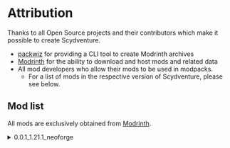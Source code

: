 # Attribution

Thanks to all Open Source projects and their contributors which make it possible to create
Scydventure.

- [packwiz](https://github.com/packwiz/packwiz) for providing a CLI tool to create Modrinth archives
- [Modrinth](https://modrinth.com/) for the ability to download and host mods and related data
- All mod developers who allow their mods to be used in modpacks.
  - For a list of mods in the respective version of Scydventure, please see below.

## Mod list

All mods are exclusively obtained from [Modrinth](https://modrinth.com/).

<details>
<summary>0.0.1_1.21.1_neoforge</summary>

Thank you for providing these awesome projects!

The [Minecraft](https://www.minecraft.net/en-us) version is `1.21.1`.\
The [NeoForge](https://neoforged.net/) version is `21.1.128`.

| Mod                                                                                                       | Version                                                                                                                                     | Author                                                                      | License                                                                                                                                                    |
| --------------------------------------------------------------------------------------------------------- | ------------------------------------------------------------------------------------------------------------------------------------------- | --------------------------------------------------------------------------- | ---------------------------------------------------------------------------------------------------------------------------------------------------------- |
| [3D Skin Layers](https://modrinth.com/mod/3dskinlayers)                                                   | [1.7.4-1.21(.1) - NeoForge](https://modrinth.com/mod/3dskinlayers/version/FNdwqlOL)                                                         | [tr7zw](https://modrinth.com/user/tr7zw)                                    | [tr7zw-Protective-License](https://github.com/tr7zw/3d-Skin-Layers/blob/1.17/LICENSE)                                                                      |
| [Actually Harvest](https://modrinth.com/mod/actually-harvest)                                             | [NeoForge 1.21.1-1.1.2.1-NEOFORGE](https://modrinth.com/mod/actually-harvest/version/3P9U1Bnk)                                              | [wendall911](https://modrinth.com/user/wendall911)                          | [MIT](https://github.com/wendall911/ActuallyHarvest/blob/1.20.1/LICENSE)                                                                                   |
| [Advanced Netherite](https://modrinth.com/mod/advanced-netherite)                                         | [[1.21.1 NeoForge] 2.2.1](https://modrinth.com/mod/advanced-netherite/version/bMwjxpyK)                                                     | [Autovw](https://modrinth.com/user/Autovw)                                  | [Custom](https://github.com/Autovw/AdvancedNetherite/blob/1.18.X/LICENSE)                                                                                  |
| [AppleSkin](https://modrinth.com/mod/appleskin)                                                           | [appleskin-neoforge-mc1.21-3.0.5](https://modrinth.com/mod/appleskin/version/oy4bhPTN)                                                      | [squeek502](https://modrinth.com/user/squeek502)                            | [Unlicense](https://spdx.org/licenses/Unlicense.html)                                                                                                      |
| [Architectury API](https://modrinth.com/mod/architectury-api)                                             | [[NeoForge 1.21(.1)] v13.0.8](https://modrinth.com/mod/architectury-api/version/ZxYGwlk0)                                                   | [architectury](https://modrinth.com/organization/architectury)              | [LGPL-3.0-only](https://spdx.org/licenses/LGPL-3.0-only.html)                                                                                              |
| [Athena](https://modrinth.com/mod/athena-ctm)                                                             | [[NeoForge] Athena 4.0.1](https://modrinth.com/mod/athena-ctm/version/zzovqkDA)                                                             | [Terrarium](https://modrinth.com/organization/terrarium)                    | [Terrarium-License](https://github.com/terrarium-earth/Athena/blob/1.19.4/LICENSE)                                                                         |
| [Balm](https://modrinth.com/mod/balm)                                                                     | [21.0.31+neoforge-1.21.1](https://modrinth.com/mod/balm/version/Cp67Kb0j)                                                                   | [BlayTheNinth](https://modrinth.com/user/BlayTheNinth)                      | [All-Rights-Reserved](https://mods.twelveiterations.com/permissions)                                                                                       |
| [Beautiful Enchanted Books [MOD EDITION]](https://modrinth.com/mod/beautiful-enchanted-books-mod-edition) | [[NeoForge] Beautiful Enchanted Books - MC 1.21.1 - 3.0.0](https://modrinth.com/mod/beautiful-enchanted-books-mod-edition/version/nsMjm8xh) | [Lupin](https://modrinth.com/user/Lupin)                                    | [All-Rights-Reserved](https://modrinth.com/mod/beautiful-enchanted-books-mod-edition)                                                                      |
| [Better Advancements](https://modrinth.com/mod/better-advancements)                                       | [0.4.3.21 for NeoForge 1.21.1](https://modrinth.com/mod/better-advancements/version/FjTYILOi)                                               | [way2muchnoise](https://modrinth.com/user/way2muchnoise)                    | [Dont-Be-a-Jerk](https://github.com/way2muchnoise/BetterAdvancements/blob/master/LICENSE.md)                                                               |
| [Better Animations Collection](https://modrinth.com/mod/better-animations-collection)                     | [[NEOFORGE] [1.21.1] BetterAnimationsCollection-v21.1.0](https://modrinth.com/mod/better-animations-collection/version/tlFY9zBb)            | [Fuzs](https://modrinth.com/user/Fuzs)                                      | [MPL-2.0](https://spdx.org/licenses/MPL-2.0.html)                                                                                                          |
| [Better Days](https://modrinth.com/mod/betterdays)                                                        | [1.21.1-3.1.1.1-NEOFORGE](https://modrinth.com/mod/betterdays/version/tDStMRRk)                                                             | [wendall911](https://modrinth.com/user/wendall911)                          | [LGPL-3.0-or-later](https://github.com/wendall911/BetterDays/blob/1.19.2/LICENSE)                                                                          |
| [Better Villages](https://modrinth.com/mod/better-village)                                                | [Better village 3.2.1 - Neoforge 1.21.1](https://modrinth.com/mod/better-village/version/1TSlr9hR)                                          | [JTorleon Studios Team](https://modrinth.com/organization/jtorleon_studios) | [All-Rights-Reserved](https://raw.githubusercontent.com/jtorleon-studios-team/bettervillages/refs/heads/main/license.txt)                                  |
| [BetterF3](https://modrinth.com/mod/betterf3)                                                             | [BetterF3 NeoForge v11.0.3 (1.21.1)](https://modrinth.com/mod/betterf3/version/maXNB1dn)                                                    | [TreyRuffy](https://modrinth.com/user/TreyRuffy)                            | [MIT](https://spdx.org/licenses/MIT.html)                                                                                                                  |
| [Biomes O' Plenty](https://modrinth.com/mod/biomes-o-plenty)                                              | [21.1.0.7 for NeoForge 1.21.1](https://modrinth.com/mod/biomes-o-plenty/version/8gqa3I6u)                                                   | [Forstride](https://modrinth.com/user/Forstride)                            | [All-Rights-Reserved](https://modrinth.com/mod/biomes-o-plenty)                                                                                            |
| [Biomes O' Plenty Delight](https://modrinth.com/mod/biomes-o-plenty-delight)                              | [Biomes O' Plenty Delight 1.0.1.4-1.21.x](https://modrinth.com/mod/biomes-o-plenty-delight/version/Gvh2q0QB)                                | [SWUTM](https://modrinth.com/organization/swutm)                            | [MIT](https://spdx.org/licenses/MIT.html)                                                                                                                  |
| [Bookshelf](https://modrinth.com/mod/bookshelf-lib)                                                       | [Bookshelf-neoforge-1.21.1-21.1.50](https://modrinth.com/mod/bookshelf-lib/version/KGZI9rKC)                                                | [Darkhax](https://modrinth.com/user/Darkhax)                                | [LGPL-2.1-only](https://spdx.org/licenses/LGPL-2.1-only.html)                                                                                              |
| [Bow Infinity Fix](https://modrinth.com/mod/bow-infinity-fix)                                             | [Bow Infinity Fix 3.1.0 for NeoForge](https://modrinth.com/mod/bow-infinity-fix/version/I7rpXr5m)                                           | [Parker8283](https://modrinth.com/user/Parker8283)                          | [LGPL-3.0-only](https://spdx.org/licenses/LGPL-3.0-only.html)                                                                                              |
| [BoxLib](https://modrinth.com/mod/boxlib)                                                                 | [[NeoForge 1.21.1] v14.4.1](https://modrinth.com/mod/boxlib/version/Z4Rv1RQJ)                                                               | [Boxadactle](https://modrinth.com/user/Boxadactle)                          | [MIT](https://spdx.org/licenses/MIT.html)                                                                                                                  |
| [Brick Furnace](https://modrinth.com/mod/brick-furnace)                                                   | [neoforge-1.21.1-4.2.0.0](https://modrinth.com/mod/brick-furnace/version/rBWW0jdO)                                                          | [cech12](https://modrinth.com/user/cech12)                                  | [MIT](https://spdx.org/licenses/MIT.html)                                                                                                                  |
| [Bridging Mod](https://modrinth.com/mod/bridging-mod)                                                     | [Bridging Mod 2.6.2+1.21.1 (NeoForge)](https://modrinth.com/mod/bridging-mod/version/GiR8tHNc)                                              | [CloudG360](https://modrinth.com/user/CloudG360)                            | [MIT](https://github.com/CloudG360/BridgingMod/blob/latest/LICENSE)                                                                                        |
| [Caelus API](https://modrinth.com/mod/caelus)                                                             | [caelus-neoforge-7.0.1+1.21.1](https://modrinth.com/mod/caelus/version/KsfI4QsR)                                                            | [TheIllusiveC4](https://modrinth.com/user/TheIllusiveC4)                    | [LGPL-3.0-or-later](https://spdx.org/licenses/LGPL-3.0-or-later.html)                                                                                      |
| [Chipped](https://modrinth.com/mod/chipped)                                                               | [[NeoForge] Chipped 4.0.2](https://modrinth.com/mod/chipped/version/eqVowbGc)                                                               | [Terrarium](https://modrinth.com/organization/terrarium)                    | [All-Rights-Reserved](https://modrinth.com/mod/chipped)                                                                                                    |
| [Chunk Loaders](https://modrinth.com/mod/chunk-loaders)                                                   | [Chunk Loaders 1.2.8](https://modrinth.com/mod/chunk-loaders/version/xC7Vc2qa)                                                              | [SuperMartijn642](https://modrinth.com/user/SuperMartijn642)                | [All-Rights-Reserved](https://modrinth.com/mod/chunk-loaders)                                                                                              |
| [Client Sort](https://modrinth.com/mod/clientsort)                                                        | [v1.3.0+1.21-NeoForge](https://modrinth.com/mod/clientsort/version/x1GHPltU)                                                                | [TerminalMC](https://modrinth.com/organization/terminalmc)                  | [Apache-2.0](https://spdx.org/licenses/Apache-2.0.html)                                                                                                    |
| [Cloth Config API](https://modrinth.com/mod/cloth-config)                                                 | [[NeoForge 1.21] v15.0.140](https://modrinth.com/mod/cloth-config/version/izKINKFg)                                                         | [shedaniel](https://modrinth.com/user/shedaniel)                            | [LGPL-3.0-only](https://spdx.org/licenses/LGPL-3.0-only.html)                                                                                              |
| [Clumps](https://modrinth.com/mod/clumps)                                                                 | [NeoForge-1.21.1-19.0.0.1](https://modrinth.com/mod/clumps/version/jo7lDoK4)                                                                | [jaredlll08](https://modrinth.com/user/jaredlll08)                          | [MIT](https://spdx.org/licenses/MIT.html)                                                                                                                  |
| [Collective](https://modrinth.com/mod/collective)                                                         | [[Fabric/Forge/Neo] 1.21.1-7.94](https://modrinth.com/mod/collective/version/T4M8TBiR)                                                      | [Serilum](https://modrinth.com/user/Serilum)                                | [All-Rights-Reserved](https://modrinth.com/mod/collective)                                                                                                 |
| [Comforts](https://modrinth.com/mod/comforts)                                                             | [comforts-neoforge-9.0.3+1.21.1](https://modrinth.com/mod/comforts/version/duBFOcde)                                                        | [TheIllusiveC4](https://modrinth.com/user/TheIllusiveC4)                    | [LGPL-3.0-or-later](https://spdx.org/licenses/LGPL-3.0-or-later.html)                                                                                      |
| [Continuity](https://modrinth.com/mod/continuity)                                                         | [3.0.0+1.21.neoforge](https://modrinth.com/mod/continuity/version/eXGUs5sy)                                                                 | [PepperCode1](https://modrinth.com/user/PepperCode1)                        | [LGPL-3.0-only](https://spdx.org/licenses/LGPL-3.0-only.html)                                                                                              |
| [Controlling](https://modrinth.com/mod/controlling)                                                       | [NeoForge-1.21.1-19.0.4](https://modrinth.com/mod/controlling/version/zPQmabzR)                                                             | [jaredlll08](https://modrinth.com/user/jaredlll08)                          | [MIT](https://spdx.org/licenses/MIT.html)                                                                                                                  |
| [Corpse](https://modrinth.com/mod/corpse)                                                                 | [[NEOFORGE][1.21.1] Corpse 1.21.1-1.1.5](https://modrinth.com/mod/corpse/version/IxJeLN2e)                                                  | [henkelmax](https://modrinth.com/user/henkelmax)                            | [All-Rights-Reserved](https://modrinth.com/mod/corpse)                                                                                                     |
| [Corpse x Curios API Compat](https://modrinth.com/mod/corpse-x-curios-api-compat)                         | [2.2.1](https://modrinth.com/mod/corpse-x-curios-api-compat/version/PyRcDdwZ)                                                               | [Leclowndu93150](https://modrinth.com/user/Leclowndu93150)                  | [MIT](https://spdx.org/licenses/MIT.html)                                                                                                                  |
| [Crafting Tweaks](https://modrinth.com/mod/crafting-tweaks)                                               | [21.1.5+neoforge-1.21.1](https://modrinth.com/mod/crafting-tweaks/version/uFQrAvJM)                                                         | [BlayTheNinth](https://modrinth.com/user/BlayTheNinth)                      | [All-Rights-Reserved](https://mods.twelveiterations.com/permissions)                                                                                       |
| [Curios API](https://modrinth.com/mod/curios)                                                             | [curios-neoforge-9.3.1+1.21.1](https://modrinth.com/mod/curios/version/BOIl0oEz)                                                            | [TheIllusiveC4](https://modrinth.com/user/TheIllusiveC4)                    | [LGPL-3.0-or-later](https://spdx.org/licenses/LGPL-3.0-or-later.html)                                                                                      |
| [Debug Keybind](https://modrinth.com/mod/debug-keybind)                                                   | [[NeoForge 1.21.1] v12.0.0](https://modrinth.com/mod/debug-keybind/version/in1rMvzA)                                                        | [Boxadactle](https://modrinth.com/user/Boxadactle)                          | [MIT](https://spdx.org/licenses/MIT.html)                                                                                                                  |
| [Deeper and Darker](https://modrinth.com/mod/deeperdarker)                                                | [[NeoForge 1.21 & 1.21.1] 1.3.4](https://modrinth.com/mod/deeperdarker/version/5FhUw189)                                                    | [nitrodynamite18](https://modrinth.com/user/nitrodynamite18)                | [AGPL-3.0-only](https://spdx.org/licenses/AGPL-3.0-only.html)                                                                                              |
| [Dis-Enchanting Table](https://modrinth.com/mod/dis-enchanting-table)                                     | [[Neo/Fabric] Dis-Enchanting Table - MC 1.21.1 - 3.1.0](https://modrinth.com/mod/dis-enchanting-table/version/pljqngpo)                     | [Lupin](https://modrinth.com/user/Lupin)                                    | [All-Rights-Reserved](https://modrinth.com/mod/dis-enchanting-table)                                                                                       |
| [Double Doors](https://modrinth.com/mod/double-doors)                                                     | [[Fabric/Forge/Neo] 1.21.1-6.2](https://modrinth.com/mod/double-doors/version/1wY4fUc8)                                                     | [Serilum](https://modrinth.com/user/Serilum)                                | [All-Rights-Reserved](https://modrinth.com/mod/double-doors)                                                                                               |
| [Dynamic Surroundings](https://modrinth.com/mod/dynamicsurroundingsfabric)                                | [Dynamic Surroundings-neoforge-1.21.1-0.4.2](https://modrinth.com/mod/dynamicsurroundingsfabric/version/aFsN201L)                           | [OreCruncher](https://modrinth.com/user/OreCruncher)                        | [MIT](https://spdx.org/licenses/MIT.html)                                                                                                                  |
| [Easy Anvils](https://modrinth.com/mod/easy-anvils)                                                       | [[NEOFORGE] [1.21.1] EasyAnvils-v21.1.0](https://modrinth.com/mod/easy-anvils/version/fSQSKhdF)                                             | [Fuzs](https://modrinth.com/user/Fuzs)                                      | [MPL-2.0](https://spdx.org/licenses/MPL-2.0.html)                                                                                                          |
| [Easy Magic](https://modrinth.com/mod/easy-magic)                                                         | [[NEOFORGE] [1.21.1] EasyMagic-v21.1.0](https://modrinth.com/mod/easy-magic/version/hQ2X894I)                                               | [Fuzs](https://modrinth.com/user/Fuzs)                                      | [MPL-2.0](https://spdx.org/licenses/MPL-2.0.html)                                                                                                          |
| [Elytra Slot](https://modrinth.com/mod/elytra-slot)                                                       | [elytraslot-neoforge-9.0.2+1.21.1](https://modrinth.com/mod/elytra-slot/version/RX6A02W1)                                                   | [TheIllusiveC4](https://modrinth.com/user/TheIllusiveC4)                    | [LGPL-3.0-or-later](https://spdx.org/licenses/LGPL-3.0-or-later.html)                                                                                      |
| [Enchantment Descriptions](https://modrinth.com/mod/enchantment-descriptions)                             | [EnchantmentDescriptions-neoforge-1.21.1-21.1.5](https://modrinth.com/mod/enchantment-descriptions/version/ev1Ql5aa)                        | [Darkhax](https://modrinth.com/user/Darkhax)                                | [LGPL-2.1-only](https://spdx.org/licenses/LGPL-2.1-only.html)                                                                                              |
| [Explorer's Compass](https://modrinth.com/mod/explorers-compass)                                          | [1.21.1-3.0.3-neoforge](https://modrinth.com/mod/explorers-compass/version/EpWAw9bz)                                                        | [Chaosyr](https://modrinth.com/user/Chaosyr)                                | [CC-BY-NC-SA-4.0](https://spdx.org/licenses/CC-BY-NC-SA-4.0.html)                                                                                          |
| [ExtraSounds Next](https://modrinth.com/mod/extrasoundsforge)                                             | [ExtraSounds Next 1.3a](https://modrinth.com/mod/extrasoundsforge/version/JCO3kBSv)                                                         | [Arborsm](https://modrinth.com/user/Arborsm)                                | [MIT](https://spdx.org/licenses/MIT.html)                                                                                                                  |
| [Farmer's Delight](https://modrinth.com/mod/farmers-delight)                                              | [Farmer's Delight 1.2.7 - 1.21.1](https://modrinth.com/mod/farmers-delight/version/XhhT3PXv)                                                | [vectorwing](https://modrinth.com/user/vectorwing)                          | [MIT](https://spdx.org/licenses/MIT.html)                                                                                                                  |
| [Forgified Fabric API](https://modrinth.com/mod/forgified-fabric-api)                                     | [[1.21.1] Forgified Fabric API 0.107.0+2.0.25+1.21.1](https://modrinth.com/mod/forgified-fabric-api/version/674fIqe4)                       | [Sinytra](https://modrinth.com/organization/sinytra)                        | [Apache-2.0](https://github.com/Sinytra/ForgifiedFabricAPI/blob/1.20.1/LICENSE)                                                                            |
| [Formations (Structure Library)](https://modrinth.com/mod/formations)                                     | [Formations 1.0.3](https://modrinth.com/mod/formations/version/sfje5A2Q)                                                                    | [SuperMartijn642](https://modrinth.com/user/SuperMartijn642)                | [All-Rights-Reserved](https://modrinth.com/mod/formations)                                                                                                 |
| [Formations Nether](https://modrinth.com/mod/formations-nether)                                           | [Formations Nether 1.0.5](https://modrinth.com/mod/formations-nether/version/6DBJbZXK)                                                      | [SuperMartijn642](https://modrinth.com/user/SuperMartijn642)                | [All-Rights-Reserved](https://modrinth.com/mod/formations-nether)                                                                                          |
| [Formations Overworld](https://modrinth.com/mod/formations-overworld)                                     | [Formations Overworld 1.0.4](https://modrinth.com/mod/formations-overworld/version/wBfHURmx)                                                | [SuperMartijn642](https://modrinth.com/user/SuperMartijn642)                | [All-Rights-Reserved](https://modrinth.com/mod/formations-overworld)                                                                                       |
| [FramedBlocks](https://modrinth.com/mod/framedblocks)                                                     | [FramedBlocks 10.3.1](https://modrinth.com/mod/framedblocks/version/jvivVdEd)                                                               | [XFactHD](https://modrinth.com/user/XFactHD)                                | [LGPL-3.0-only](https://spdx.org/licenses/LGPL-3.0-only.html)                                                                                              |
| [Fzzy Config](https://modrinth.com/mod/fzzy-config)                                                       | [fzzy_config-0.6.5+1.21+neoforge](https://modrinth.com/mod/fzzy-config/version/dbKrw8gW)                                                    | [fzzyhmstrs](https://modrinth.com/user/fzzyhmstrs)                          | [TDL-M](https://github.com/fzzyhmstrs/Timefall-Development-Licence-Modified)                                                                               |
| [GlitchCore](https://modrinth.com/mod/glitchcore)                                                         | [2.1.0.0 for NeoForge 1.21.1](https://modrinth.com/mod/glitchcore/version/8wmCpbQ2)                                                         | [Adubbz](https://modrinth.com/user/Adubbz)                                  | [All-Rights-Reserved](https://modrinth.com/mod/glitchcore)                                                                                                 |
| [Iceberg](https://modrinth.com/mod/iceberg)                                                               | [1.2.9.2 NeoForge (1.21.1)](https://modrinth.com/mod/iceberg/version/18BLvCZh)                                                              | [Grend](https://modrinth.com/user/Grend)                                    | [CC-BY-NC-ND-4.0](https://spdx.org/licenses/CC-BY-NC-ND-4.0.html)                                                                                          |
| [ImmediatelyFast](https://modrinth.com/mod/immediatelyfast)                                               | [ImmediatelyFast 1.6.1](https://modrinth.com/mod/immediatelyfast/version/DtmcGdi9)                                                          | [RaphiMC](https://modrinth.com/user/RaphiMC)                                | [LGPL-3.0-only](https://spdx.org/licenses/LGPL-3.0-only.html)                                                                                              |
| [Immersive Aircraft](https://modrinth.com/mod/immersive-aircraft)                                         | [[NeoForge 1.21.1] Immersive Aircraft - 1.1.6](https://modrinth.com/mod/immersive-aircraft/version/GzDGDYca)                                | [Luke100000](https://modrinth.com/user/Luke100000)                          | [GPL-3.0-only](https://spdx.org/licenses/GPL-3.0-only.html)                                                                                                |
| [Iris Shaders](https://modrinth.com/mod/iris)                                                             | [Iris 1.8.8 for NeoForge 1.21.1](https://modrinth.com/mod/iris/version/oXIoDcGE)                                                            | [coderbot](https://modrinth.com/user/coderbot)                              | [LGPL-3.0-only](https://spdx.org/licenses/LGPL-3.0-only.html)                                                                                              |
| [Jade 🔍](https://modrinth.com/mod/jade)                                                                  | [[NeoForge 1.21.1] 15.10.0](https://modrinth.com/mod/jade/version/jBPaSUDN)                                                                 | [Snownee](https://modrinth.com/user/Snownee)                                | [CC-BY-NC-SA-4.0](https://spdx.org/licenses/CC-BY-NC-SA-4.0.html)                                                                                          |
| [Jade Addons (Neo/Forge)](https://modrinth.com/mod/jade-addons-forge)                                     | [[NeoForge 1.21.1] 6.0.1](https://modrinth.com/mod/jade-addons-forge/version/qtFPwTFm)                                                      | [Snownee](https://modrinth.com/user/Snownee)                                | [All-Rights-Reserved](https://modrinth.com/mod/jade-addons-forge)                                                                                          |
| [Just Enough Breeding (JEBr)](https://modrinth.com/mod/justenoughbreeding)                                | [justenoughbreeding-neoforge-1.21-1.21.1-1.5.0](https://modrinth.com/mod/justenoughbreeding/version/mxmXy9Cs)                               | [Christofmeg](https://modrinth.com/user/Christofmeg)                        | [MIT](https://spdx.org/licenses/MIT.html)                                                                                                                  |
| [Just Enough Items](https://modrinth.com/mod/jei)                                                         | [19.21.0.247 for NeoForge 1.21.1](https://modrinth.com/mod/jei/version/TxS03dKM)                                                            | [mezz](https://modrinth.com/user/mezz)                                      | [MIT](https://spdx.org/licenses/MIT.html)                                                                                                                  |
| [Just Enough Resources (JER)](https://modrinth.com/mod/just-enough-resources-jer)                         | [1.6.0.13 for NeoForge 1.21.1](https://modrinth.com/mod/just-enough-resources-jer/version/yhPJo7Qa)                                         | [way2muchnoise](https://modrinth.com/user/way2muchnoise)                    | [Dont-Be-a-Jerk](https://github.com/way2muchnoise/JustEnoughResources/blob/master/LICENSE.md)                                                              |
| [Kotlin for Forge](https://modrinth.com/mod/kotlin-for-forge)                                             | [Kotlin for Forge 5.7.0](https://modrinth.com/mod/kotlin-for-forge/version/uZAwdzAR)                                                        | [thedarkcolour](https://modrinth.com/user/thedarkcolour)                    | [LGPL-2.1-only](https://spdx.org/licenses/LGPL-2.1-only.html)                                                                                              |
| [KubeJS](https://modrinth.com/mod/kubejs)                                                                 | [KubeJS NeoForge 2101.7.1-build.181](https://modrinth.com/mod/kubejs/version/3w2ufpfQ)                                                      | [KubeJS](https://modrinth.com/organization/kubejs)                          | [LGPL-3.0-only](https://spdx.org/licenses/LGPL-3.0-only.html)                                                                                              |
| [Leaves Be Gone](https://modrinth.com/mod/leaves-be-gone)                                                 | [[NEOFORGE] [1.21.1] LeavesBeGone-v21.1.0](https://modrinth.com/mod/leaves-be-gone/version/TOHEOE2X)                                        | [Fuzs](https://modrinth.com/user/Fuzs)                                      | [MPL-2.0](https://spdx.org/licenses/MPL-2.0.html)                                                                                                          |
| [Legendary Tooltips](https://modrinth.com/mod/legendary-tooltips)                                         | [1.4.11 NeoForge (1.21, 1.21.1)](https://modrinth.com/mod/legendary-tooltips/version/mETd5tfg)                                              | [Grend](https://modrinth.com/user/Grend)                                    | [CC-BY-NC-ND-4.0](https://spdx.org/licenses/CC-BY-NC-ND-4.0.html)                                                                                          |
| [Library Ferret](https://modrinth.com/mod/library-ferret)                                                 | [Library ferret 4.0.0 - Neoforge 1.21.1](https://modrinth.com/mod/library-ferret/version/AKcIMUil)                                          | [JTorleon Studios Team](https://modrinth.com/organization/jtorleon_studios) | [All-Rights-Reserved](https://github.com/jtorleon-studios-team/libraryferret/blob/main/license.txt)                                                        |
| [Lithium](https://modrinth.com/mod/lithium)                                                               | [Lithium 0.15.0 for Neoforge](https://modrinth.com/mod/lithium/version/xYxpXTIt)                                                            | [CaffeineMC](https://modrinth.com/organization/caffeinemc)                  | [LGPL-3.0-only](https://spdx.org/licenses/LGPL-3.0-only.html)                                                                                              |
| [Living Things](https://modrinth.com/mod/living-things)                                                   | [1.21.1 - 2.2.0 - NeoForge](https://modrinth.com/mod/living-things/version/jRYOVXrm)                                                        | [Buecher_wurm](https://modrinth.com/user/Buecher_wurm)                      | [CC-BY-NC-ND-4.0](https://spdx.org/licenses/CC-BY-NC-ND-4.0.html)                                                                                          |
| [LootJS: KubeJS Addon](https://modrinth.com/mod/lootjs)                                                   | [LootJS-NeoForge-1.21.1-3.2.2](https://modrinth.com/mod/lootjs/version/hUByDpdP)                                                            | [Lytho](https://modrinth.com/user/Lytho)                                    | [LGPL-3.0-only](https://spdx.org/licenses/LGPL-3.0-only.html)                                                                                              |
| [Lootr](https://modrinth.com/mod/lootr)                                                                   | [lootr-neoforge-1.21-1.10.35.90](https://modrinth.com/mod/lootr/version/HJSOQTLl)                                                           | [noobanidus](https://modrinth.com/user/noobanidus)                          | [MIT](https://spdx.org/licenses/MIT.html)                                                                                                                  |
| [Magnum Torch](https://modrinth.com/mod/magnum-torch)                                                     | [[NEOFORGE] [1.21.1] MagnumTorch-v21.1.0](https://modrinth.com/mod/magnum-torch/version/wuc5gqR2)                                           | [Fuzs](https://modrinth.com/user/Fuzs)                                      | [MPL-2.0](https://spdx.org/licenses/MPL-2.0.html)                                                                                                          |
| [MonoLib](https://modrinth.com/mod/monolib)                                                               | [[NeoForge] 1.21.1-2.0.0 \| MonoLib](https://modrinth.com/mod/monolib/version/Tw5zPYET)                                                     | [jason13official](https://modrinth.com/user/jason13official)                | [Unlicense](https://spdx.org/licenses/Unlicense.html)                                                                                                      |
| [More Delight (for Farmer's Delight)](https://modrinth.com/mod/more-delight)                              | [More Delight 25.01.13a - 1.21+](https://modrinth.com/mod/more-delight/version/aTCpE3AT)                                                    | [Axperty](https://modrinth.com/user/Axperty)                                | [MIT](https://github.com/axperty/moredelight-forge/blob/master/LICENSE)                                                                                    |
| [Mouse Tweaks](https://modrinth.com/mod/mouse-tweaks)                                                     | [[1.21+ NeoForge] Mouse Tweaks 2.26.1](https://modrinth.com/mod/mouse-tweaks/version/9I21YYxf)                                              | [YaLTeR](https://modrinth.com/user/YaLTeR)                                  | [BSD-3-Clause](https://spdx.org/licenses/BSD-3-Clause.html)                                                                                                |
| [Nature's Compass](https://modrinth.com/mod/natures-compass)                                              | [1.21.1-3.0.3-neoforge](https://modrinth.com/mod/natures-compass/version/AqEmYPpi)                                                          | [Chaosyr](https://modrinth.com/user/Chaosyr)                                | [CC-BY-NC-SA-4.0](https://spdx.org/licenses/CC-BY-NC-SA-4.0.html)                                                                                          |
| [Neo Enchant+](https://modrinth.com/datapack/neoenchant)                                                  | [NeoEnchant+ V5.9.3](https://modrinth.com/mod/neoenchant/version/ghQLQ5dW)                                                                  | [Hardel-DW](https://modrinth.com/user/Hardel-DW)                            | [NeoEnchant](https://github.com/Hardel-DW/NeoEnchant/blob/main/LICENSE)                                                                                    |
| [Noisium](https://modrinth.com/mod/noisium)                                                               | [2.3.0 (1.21-1.21.1)](https://modrinth.com/mod/noisium/version/nJBE6tif)                                                                    | [Steveplays](https://modrinth.com/user/Steveplays)                          | [LGPL-3.0-only](https://spdx.org/licenses/LGPL-3.0-only.html)                                                                                              |
| [Not Enough Animations](https://modrinth.com/mod/not-enough-animations)                                   | [1.9.2-1.21(.1) - NeoForge](https://modrinth.com/mod/not-enough-animations/version/uZ2kVr2B)                                                | [tr7zw](https://modrinth.com/user/tr7zw)                                    | [tr7zw-Protective-License](https://github.com/tr7zw/NotEnoughAnimations/blob/1.18/LICENSE)                                                                 |
| [Pipez](https://modrinth.com/mod/pipez)                                                                   | [[NEOFORGE][1.21.1] Pipez 1.21.1-1.2.19](https://modrinth.com/mod/pipez/version/z20ZR1YE)                                                   | [henkelmax](https://modrinth.com/user/henkelmax)                            | [All-Rights-Reserved](https://modrinth.com/mod/pipez)                                                                                                      |
| [Prickle](https://modrinth.com/mod/prickle)                                                               | [PrickleMC-neoforge-1.21.1-21.1.6](https://modrinth.com/mod/prickle/version/R9ZWDTuu)                                                       | [Darkhax](https://modrinth.com/user/Darkhax)                                | [LGPL-2.1-only](https://spdx.org/licenses/LGPL-2.1-only.html)                                                                                              |
| [Prism](https://modrinth.com/mod/prism-lib)                                                               | [1.0.9 NeoForge (1.21)](https://modrinth.com/mod/prism-lib/version/NYnrLePp)                                                                | [Grend](https://modrinth.com/user/Grend)                                    | [CC-BY-NC-ND-4.0](https://spdx.org/licenses/CC-BY-NC-ND-4.0.html)                                                                                          |
| [Puzzles Lib](https://modrinth.com/mod/puzzles-lib)                                                       | [[NEOFORGE] [1.21.1] PuzzlesLib-v21.1.32](https://modrinth.com/mod/puzzles-lib/version/figwuUhN)                                            | [Fuzs](https://modrinth.com/user/Fuzs)                                      | [MPL-2.0](https://spdx.org/licenses/MPL-2.0.html)                                                                                                          |
| [Redstone Pen](https://modrinth.com/mod/redstonepen)                                                      | [1.21-1.11.42](https://modrinth.com/mod/redstonepen/version/lpcV2XTc)                                                                       | [stfwi](https://modrinth.com/user/stfwi)                                    | [MIT](https://spdx.org/licenses/MIT.html)                                                                                                                  |
| [Reese's Sodium Options](https://modrinth.com/mod/reeses-sodium-options)                                  | [[NeoForge] Reese's Sodium Options 1.8.3](https://modrinth.com/mod/reeses-sodium-options/version/xAiCe6w8)                                  | [FlashyReese](https://modrinth.com/user/FlashyReese)                        | [MIT](https://spdx.org/licenses/MIT.html)                                                                                                                  |
| [Resourceful Lib](https://modrinth.com/mod/resourceful-lib)                                               | [[NeoForge] Resourceful Lib 3.0.11](https://modrinth.com/mod/resourceful-lib/version/XjYVlVPE)                                              | [Team Resourceful](https://modrinth.com/organization/team-resourceful)      | [MIT](https://spdx.org/licenses/MIT.html)                                                                                                                  |
| [Rhino](https://modrinth.com/mod/rhino)                                                                   | [Rhino 2101.2.7-build.74](https://modrinth.com/mod/rhino/version/6ClRsUNJ)                                                                  | [KubeJS](https://modrinth.com/organization/kubejs)                          | [MPL-2.0](https://spdx.org/licenses/MPL-2.0.html)                                                                                                          |
| [Satisfying Buttons](https://modrinth.com/mod/satisfying-buttons)                                         | [SatisfyingButtons Neoforge 1.1.2 for 1.21.1](https://modrinth.com/mod/satisfying-buttons/version/EssE56Wf)                                 | [Txni](https://modrinth.com/user/Txni)                                      | [Tonis-MMC-License](https://gist.githubusercontent.com/nthxny/42d45dd915bb19af3789d498ef13b022/raw/192fc5295c5861a0df078a45fa677e7fa5596516/gistfile1.txt) |
| [Searchables](https://modrinth.com/mod/searchables)                                                       | [NeoForge-1.21.1-1.0.2](https://modrinth.com/mod/searchables/version/iEE85X0w)                                                              | [jaredlll08](https://modrinth.com/user/jaredlll08)                          | [MIT](https://spdx.org/licenses/MIT.html)                                                                                                                  |
| [Short Circuit](https://modrinth.com/mod/short-circuit)                                                   | [v1.0.5-1.21.1-neoforge](https://modrinth.com/mod/short-circuit/version/7513Kasm)                                                           | [NorthWestWind](https://modrinth.com/user/NorthWestWind)                    | [GPL-3.0-only](https://spdx.org/licenses/GPL-3.0-only.html)                                                                                                |
| [Shulker Box Tooltip](https://modrinth.com/mod/shulkerboxtooltip)                                         | [[NeoForge 1.21.1] v5.1.3+1.21.1](https://modrinth.com/mod/shulkerboxtooltip/version/eSircrMQ)                                              | [MisterPeModder](https://modrinth.com/user/MisterPeModder)                  | [MIT](https://spdx.org/licenses/MIT.html)                                                                                                                  |
| [Sinytra Connector](https://modrinth.com/mod/connector)                                                   | [connector 2.0.0-beta.7+1.21.1](https://modrinth.com/mod/connector/version/mk9pRgwU)                                                        | [Sinytra](https://modrinth.com/organization/sinytra)                        | [MIT](https://github.com/Sinytra/Connector/blob/master/LICENSE)                                                                                            |
| [Sodium](https://modrinth.com/mod/sodium)                                                                 | [Sodium 0.6.9 for NeoForge 1.21.1](https://modrinth.com/mod/sodium/version/I9RMZOOH)                                                        | [CaffeineMC](https://modrinth.com/organization/caffeinemc)                  | [Polyform-Shield-1.0.0](https://github.com/CaffeineMC/sodium/blob/dev/LICENSE.md)                                                                          |
| [Sodium Dynamic Lights](https://modrinth.com/mod/sodium-dynamic-lights)                                   | [SodiumDynamicLights Neoforge 1.0.10 for 1.21.1](https://modrinth.com/mod/sodium-dynamic-lights/version/XI0WLXdn)                           | [Txni](https://modrinth.com/user/Txni)                                      | [MIT](https://spdx.org/licenses/MIT.html)                                                                                                                  |
| [Sodium Leaf Culling](https://modrinth.com/mod/sodiumleafculling)                                         | [SodiumLeafCulling Neoforge 1.0.0 for 1.21.1](https://modrinth.com/mod/sodiumleafculling/version/63pMU2u6)                                  | [Txni](https://modrinth.com/user/Txni)                                      | [MIT](https://spdx.org/licenses/MIT.html)                                                                                                                  |
| [Sodium Options API](https://modrinth.com/mod/sodium-options-api)                                         | [SodiumOptionsAPI Neoforge 1.0.10 for 1.21.1](https://modrinth.com/mod/sodium-options-api/version/lrsX3TMS)                                 | [Txni](https://modrinth.com/user/Txni)                                      | [LGPL-3.0-only](https://spdx.org/licenses/LGPL-3.0-only.html)                                                                                              |
| [Sodium Options Mod Compat](https://modrinth.com/mod/sodium-options-mod-compat)                           | [SodiumOptionsModCompat Neoforge 1.0.0 for 1.21.1](https://modrinth.com/mod/sodium-options-mod-compat/version/9J41S04O)                     | [Txni](https://modrinth.com/user/Txni)                                      | [Tonis-MMC-License](https://license.txni.dev/)                                                                                                             |
| [Sophisticated Backpacks](https://modrinth.com/mod/sophisticated-backpacks)                               | [1.21.1-3.24.1.1212](https://modrinth.com/mod/sophisticated-backpacks/version/5tOwU3Cm)                                                     | [P3pp3rF1y](https://modrinth.com/user/P3pp3rF1y)                            | [All-Rights-Reserved](https://modrinth.com/mod/sophisticated-backpacks)                                                                                    |
| [Sophisticated Core](https://modrinth.com/mod/sophisticated-core)                                         | [1.21.1-1.3.2.900](https://modrinth.com/mod/sophisticated-core/version/gtvI1Vej)                                                            | [P3pp3rF1y](https://modrinth.com/user/P3pp3rF1y)                            | [All-Rights-Reserved](https://modrinth.com/mod/sophisticated-core)                                                                                         |
| [Sophisticated Storage](https://modrinth.com/mod/sophisticated-storage)                                   | [1.21.1-1.4.0.1079](https://modrinth.com/mod/sophisticated-storage/version/niY9JWxD)                                                        | [P3pp3rF1y](https://modrinth.com/user/P3pp3rF1y)                            | [All-Rights-Reserved](https://modrinth.com/mod/sophisticated-storage)                                                                                      |
| [Subtle Effects](https://modrinth.com/mod/subtle-effects)                                                 | [Subtle Effects (NeoForge) 1.21.1-1.9.2](https://modrinth.com/mod/subtle-effects/version/rWi8UmJc)                                          | [MincraftEinstein](https://modrinth.com/user/MincraftEinstein)              | [All-Rights-Reserved](https://modrinth.com/mod/subtle-effects)                                                                                             |
| [SuperMartijn642's Config Lib](https://modrinth.com/mod/supermartijn642s-config-lib)                      | [SuperMartijn642's Config Library 1.1.8](https://modrinth.com/mod/supermartijn642s-config-lib/version/qKL9jM75)                             | [SuperMartijn642](https://modrinth.com/user/SuperMartijn642)                | [All-Rights-Reserved](https://modrinth.com/mod/supermartijn642s-config-lib)                                                                                |
| [SuperMartijn642's Core Lib](https://modrinth.com/mod/supermartijn642s-core-lib)                          | [SuperMartijn642's Core Lib 1.1.18a](https://modrinth.com/mod/supermartijn642s-core-lib/version/I55kQvEh)                                   | [SuperMartijn642](https://modrinth.com/user/SuperMartijn642)                | [All-Rights-Reserved](https://modrinth.com/mod/supermartijn642s-core-lib)                                                                                  |
| [TerraBlender](https://modrinth.com/mod/terrablender)                                                     | [4.1.0.8 for NeoForge 1.21.1](https://modrinth.com/mod/terrablender/version/6e8GCrLb)                                                       | [Adubbz](https://modrinth.com/user/Adubbz)                                  | [LGPL-3.0-only](https://github.com/Glitchfiend/TerraBlender/blob/TB-1.19.3-2.1.x/LICENSE)                                                                  |
| [Tesseract](https://modrinth.com/mod/tesseract)                                                           | [Tesseract 1.0.37](https://modrinth.com/mod/tesseract/version/vO9U3AqU)                                                                     | [SuperMartijn642](https://modrinth.com/user/SuperMartijn642)                | [All-Rights-Reserved](https://modrinth.com/mod/tesseract)                                                                                                  |
| [Tiny Coal](https://modrinth.com/mod/tiny-coal)                                                           | [neoforge 1.0.3](https://modrinth.com/mod/tiny-coal/version/UpKNWvGc)                                                                       | [AzureDoom](https://modrinth.com/user/AzureDoom)                            | [MIT](https://spdx.org/licenses/MIT.html)                                                                                                                  |
| [Tiny Item Animations](https://modrinth.com/mod/tiny-item-animations)                                     | [Tiny Item Animations 1.21-1.2.1 for NeoForge](https://modrinth.com/mod/tiny-item-animations/version/mSJPeo1D)                              | [Trivaxy](https://modrinth.com/user/Trivaxy)                                | [LPUL](https://github.com/Trivaxy/Tiny-Item-Animations/blob/multiloader-1.21/LICENSE)                                                                      |
| [Trash Cans](https://modrinth.com/mod/trash-cans)                                                         | [Trash Cans 1.0.18c](https://modrinth.com/mod/trash-cans/version/qjxSupgx)                                                                  | [SuperMartijn642](https://modrinth.com/user/SuperMartijn642)                | [All-Rights-Reserved](https://modrinth.com/mod/trash-cans)                                                                                                 |
| [TrashSlot](https://modrinth.com/mod/trashslot)                                                           | [21.1.2+neoforge-1.21.1](https://modrinth.com/mod/trashslot/version/4MguzUn2)                                                               | [BlayTheNinth](https://modrinth.com/user/BlayTheNinth)                      | [All-Rights-Reserved](https://mods.twelveiterations.com/permissions)                                                                                       |
| [Villager Names](https://modrinth.com/mod/villager-names-serilum)                                         | [[Fabric/Forge/Neo] 1.21.1-8.2](https://modrinth.com/mod/villager-names-serilum/version/MTjxRIUz)                                           | [Serilum](https://modrinth.com/user/Serilum)                                | [All-Rights-Reserved](https://modrinth.com/mod/villager-names-serilum)                                                                                     |
| [Villages & Pillages](https://modrinth.com/mod/villages-and-pillages)                                     | [Villages & Pillages 1.0.3](https://modrinth.com/mod/villages-and-pillages/version/3BGfKjMb)                                                | [faboslav](https://modrinth.com/user/faboslav)                              | [CC-BY-NC-ND-4.0](https://github.com/Faboslav/villages-and-pillages/blob/master/LICENSE.txt)                                                               |
| [Waystones](https://modrinth.com/mod/waystones)                                                           | [21.1.12+neoforge-1.21.1](https://modrinth.com/mod/waystones/version/dxBDkAjl)                                                              | [BlayTheNinth](https://modrinth.com/user/BlayTheNinth)                      | [All-Rights-Reserved](https://mods.twelveiterations.com/permissions)                                                                                       |
| [YetAnotherConfigLib (YACL)](https://modrinth.com/mod/yacl)                                               | [3.6.3 for neoforge 1.21.1](https://modrinth.com/mod/yacl/version/5APbkNF6)                                                                 | [isxander](https://modrinth.com/user/isxander)                              | [LGPL-3.0-or-later](https://spdx.org/licenses/LGPL-3.0-or-later.html)                                                                                      |
| [YUNG's API](https://modrinth.com/mod/yungs-api)                                                          | [[1.21.1] v5.1.4 (NeoForge)](https://modrinth.com/mod/yungs-api/version/x20IZIXE)                                                           | [Refresh Studios](https://modrinth.com/organization/refresh-studios)        | [LGPL-3.0-only](https://spdx.org/licenses/LGPL-3.0-only.html)                                                                                              |
| [YUNG's Better Desert Temples](https://modrinth.com/mod/yungs-better-desert-temples)                      | [[1.21.1] v4.1.5 (NeoForge)](https://modrinth.com/mod/yungs-better-desert-temples/version/GQ9iNWkI)                                         | [Refresh Studios](https://modrinth.com/organization/refresh-studios)        | [LGPL-3.0-only](https://spdx.org/licenses/LGPL-3.0-only.html)                                                                                              |
| [YUNG's Better Dungeons](https://modrinth.com/mod/yungs-better-dungeons)                                  | [[1.21.1] v5.1.4 (NeoForge)](https://modrinth.com/mod/yungs-better-dungeons/version/D6aZn0Em)                                               | [Refresh Studios](https://modrinth.com/organization/refresh-studios)        | [LGPL-3.0-only](https://spdx.org/licenses/LGPL-3.0-only.html)                                                                                              |
| [YUNG's Better End Island](https://modrinth.com/mod/yungs-better-end-island)                              | [[1.21.1] v3.1.2 (NeoForge)](https://modrinth.com/mod/yungs-better-end-island/version/I52NZ1qK)                                             | [Refresh Studios](https://modrinth.com/organization/refresh-studios)        | [LGPL-3.0-only](https://spdx.org/licenses/LGPL-3.0-only.html)                                                                                              |
| [YUNG's Better Jungle Temples](https://modrinth.com/mod/yungs-better-jungle-temples)                      | [[1.21.1] v3.1.2 (NeoForge)](https://modrinth.com/mod/yungs-better-jungle-temples/version/P00i2hJn)                                         | [Refresh Studios](https://modrinth.com/organization/refresh-studios)        | [LGPL-3.0-only](https://spdx.org/licenses/LGPL-3.0-only.html)                                                                                              |
| [YUNG's Better Mineshafts](https://modrinth.com/mod/yungs-better-mineshafts)                              | [[1.21.1] v5.1.1 (NeoForge)](https://modrinth.com/mod/yungs-better-mineshafts/version/Go3nbneL)                                             | [Refresh Studios](https://modrinth.com/organization/refresh-studios)        | [LGPL-3.0-only](https://spdx.org/licenses/LGPL-3.0-only.html)                                                                                              |
| [YUNG's Better Nether Fortresses](https://modrinth.com/mod/yungs-better-nether-fortresses)                | [[1.21.1] v3.1.4 (NeoForge)](https://modrinth.com/mod/yungs-better-nether-fortresses/version/oNRbcwIE)                                      | [Refresh Studios](https://modrinth.com/organization/refresh-studios)        | [LGPL-3.0-only](https://spdx.org/licenses/LGPL-3.0-only.html)                                                                                              |
| [YUNG's Better Ocean Monuments](https://modrinth.com/mod/yungs-better-ocean-monuments)                    | [[1.21.1] v4.1.2 (NeoForge)](https://modrinth.com/mod/yungs-better-ocean-monuments/version/yFjEcj2g)                                        | [Refresh Studios](https://modrinth.com/organization/refresh-studios)        | [LGPL-3.0-only](https://spdx.org/licenses/LGPL-3.0-only.html)                                                                                              |
| [YUNG's Better Strongholds](https://modrinth.com/mod/yungs-better-strongholds)                            | [[1.21.1] v5.1.3 (NeoForge)](https://modrinth.com/mod/yungs-better-strongholds/version/8U0dIfSM)                                            | [Refresh Studios](https://modrinth.com/organization/refresh-studios)        | [LGPL-3.0-only](https://spdx.org/licenses/LGPL-3.0-only.html)                                                                                              |
| [YUNG's Better Witch Huts](https://modrinth.com/mod/yungs-better-witch-huts)                              | [[1.21.1] v4.1.1 (NeoForge)](https://modrinth.com/mod/yungs-better-witch-huts/version/AvedwcIe)                                             | [Refresh Studios](https://modrinth.com/organization/refresh-studios)        | [LGPL-3.0-only](https://spdx.org/licenses/LGPL-3.0-only.html)                                                                                              |

</details>
